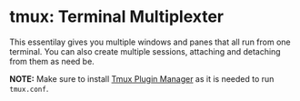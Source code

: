 # tmux: Terminal Multiplexter

This essentilay gives you multiple windows and panes that all run from one terminal. You can also create multiple sessions, attaching and detaching from them as need be. 

**NOTE:** Make sure to install [Tmux Plugin Manager](https://github.com/tmux-plugins/tpm) as it is needed to run `tmux.conf`.
